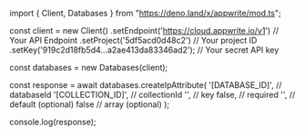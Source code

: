 import { Client, Databases } from "https://deno.land/x/appwrite/mod.ts";

const client = new Client()
    .setEndpoint('https://cloud.appwrite.io/v1') // Your API Endpoint
    .setProject('5df5acd0d48c2') // Your project ID
    .setKey('919c2d18fb5d4...a2ae413da83346ad2'); // Your secret API key

const databases = new Databases(client);

const response = await databases.createIpAttribute(
    '[DATABASE_ID]', // databaseId
    '[COLLECTION_ID]', // collectionId
    '', // key
    false, // required
    '', // default (optional)
    false // array (optional)
);

console.log(response);

